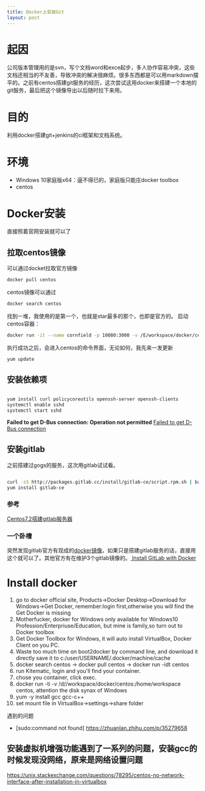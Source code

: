 ```yaml
---
title: Docker上安装Git
layout: post
---
```

# 起因
公司版本管理用的是svn，写个文档word和exce起步，多人协作容易冲突，这些文档还相当的不友善，导致冲突的解决很麻烦。很多东西都是可以用markdown摆平的。之前有centos搭建git服务的经历，这次尝试这用docker来搭建一个本地的git服务，最后把这个镜像导出以后随时拉下来用。

# 目的
利用docker搭建git+jenkins的ci框架和文档系统。

# 环境
* Windows 10家庭版x64：逼不得已的，家庭版只能庄docker toolbox
* centos


# Docker安装
直接照着官网安装就可以了

## 拉取centos镜像
可以通过docket拉取官方镜像
```sh
docker pull centos
```
centos镜像可以通过
```sh
docker search centos
```
找到一堆，我使用的是第一个，也就是star最多的那个，也即是官方的。
启动centos容器：
```sh
docker run -it --name cornfield -p 10080:3000 -v /E/workspace/docker/centos:/usr/local/cornfield centos
```
执行成功之后，会进入centos的命令界面，无论如何，我先来一发更新
```sh
yum update
```

## 安装依赖项
```sh

yum install curl policycoreutils openssh-server openssh-clients
systemctl enable sshd
systemctl start sshd
```
__Failed to get D-Bus connection: Operation not permitted__
[
Failed to get D-Bus connection](https://blog.51cto.com/lizhenliang/1975466)

## 安装gitlab
之前搭建过gogs的服务，这次用gitlab试试看。
```sh

curl -sS http://packages.gitlab.cc/install/gitlab-ce/script.rpm.sh | bash
yum install gitlab-ce
```
### 参考
[
Centos7.2搭建gitlab服务器](https://www.jianshu.com/p/e7b83dd85f9c)

### 一个卧槽
突然发现gitlab官方有现成的[docker镜像](https://hub.docker.com/u/gitlab)，如果只是搭建gitlab服务的话，直接用这个就可以了。其他官方有在维护3个gitlab镜像的。[
Install GitLab with Docker](https://docs.gitlab.com/ce/install/docker.html)



# Install docker
1. go to docker official site, Products->Docker Desktop->Download for Windows->Get Docker, remember:login first,otherwise you will find the Get Docker is missing
2.  Motherfucker, docker for Windows only available for Windows10 Profession/Enterpriuse/Education, but mine is family,so turn out to Docker toolbox
3. Get Docker Toolbox for Windows, it will auto install VirtualBox, Docker Client on you PC.
4. Waste too much time on boot2docker by command line, and download it directly save it to c:/user/USERNAME/.docker/machine/cache
5. docker search centos -> docker pull centos -> docker run -idt centos
6. run Kitematic, login and you'll find your container.
7. chose you container, click exec.
8. docker run -ti -v /d//workspace/docker/centos:/home/workspace centos, attention the disk synax of Windows
9. yum -y install gcc gcc-c++
10. set mount file in VirtualBox->settings->share folder

遇到的问题

* [sudo:command not found] https://zhuanlan.zhihu.com/p/35279658

## 安装虚拟机增强功能遇到了一系列的问题，安装gcc的时候发现没网络，原来是网络设置问题

https://unix.stackexchange.com/questions/78295/centos-no-network-interface-after-installation-in-virtualbox